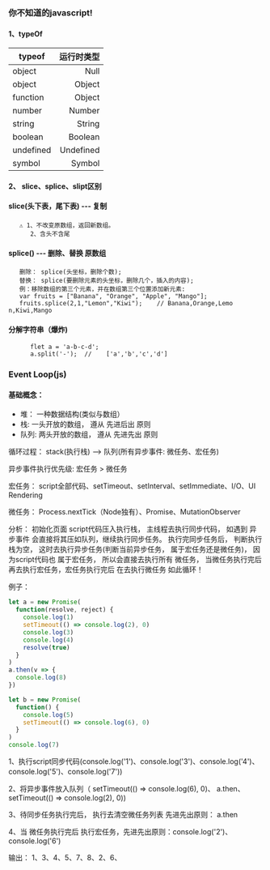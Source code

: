 ### 你不知道的javascript!
#### 1、typeOf
|typeof | 运行时类型 |
|-------- | -----:|
|  object |         Null |
| object  |       Object |
| function |      Object |
|  number |      Number |
|  string |  String |
|  boolean |     Boolean |
|  undefined |   Undefined |
|  symbol   |    Symbol |
#### 2、 slice、splice、slipt区别
 #### slice(头下表，尾下表) --- 复制
       ⚠️ 1、不改变原数组，返回新数组。
          2、含头不含尾
 #### splice() --- 删除、替换 原数组
       删除： splice(头坐标，删除个数);
       替换： splice(要删除元素的头坐标，删除几个，插入的内容);
       例：移除数组的第三个元素，并在数组第三个位置添加新元素:
       var fruits = ["Banana", "Orange", "Apple", "Mango"];
       fruits.splice(2,1,"Lemon","Kiwi");    // Banana,Orange,Lemo n,Kiwi,Mango
 #### 分解字符串（爆炸)
          flet a = 'a-b-c-d';
          a.split('-');  //    ['a','b','c','d']
 ### Event Loop(js)
 #### 基础概念：
 - 堆： 一种数据结构(类似与数组）
 - 栈:  一头开放的数组， 遵从 先进后出 原则
 - 队列:  两头开放的数组， 遵从  先进先出 原则

 循环过程： stack(执行栈) --> 队列(所有异步事件: 微任务、宏任务)

 异步事件执行优先级: 宏任务 > 微任务

 宏任务： script全部代码、setTimeout、setInterval、setImmediate、I/O、UI Rendering

 微任务： Process.nextTick（Node独有）、Promise、MutationObserver

 分析： 初始化页面  script代码压入执行栈， 主线程去执行同步代码， 如遇到 异步事件 会直接将其压如队列，继续执行同步任务。
           执行完同步任务后， 判断执行栈为空， 这时去执行异步任务(判断当前异步任务， 属于宏任务还是微任务)， 因为script代码也   属于宏任务， 所以会直接去执行所有 微任务， 当微任务执行完后 再去执行宏任务，宏任务执行完后 在去执行微任务 如此循环！

 例子：
 ```javascript
 let a = new Promise(
   function(resolve, reject) {
     console.log(1)
     setTimeout(() => console.log(2), 0)
     console.log(3)
     console.log(4)
     resolve(true)
   }
 )
 a.then(v => {
   console.log(8)
 })

 let b = new Promise(
   function() {
     console.log(5)
     setTimeout(() => console.log(6), 0)
   }
 )
 console.log(7)
 ```
 1、执行script同步代码(console.log('1')、console.log('3')、console.log('4')、console.log('5')、console.log('7'))

 2、将异步事件放入队列（ setTimeout(() => console.log(6), 0)、 a.then、setTimeout(() => console.log(2), 0))

 3、待同步任务执行完后， 执行去清空微任务列表 先进先出原则： a.then

 4、当 微任务执行完后 执行宏任务，先进先出原则：console.log('2')、 console.log('6')

 输出：     1、3、4、5、7、8、2、6、
